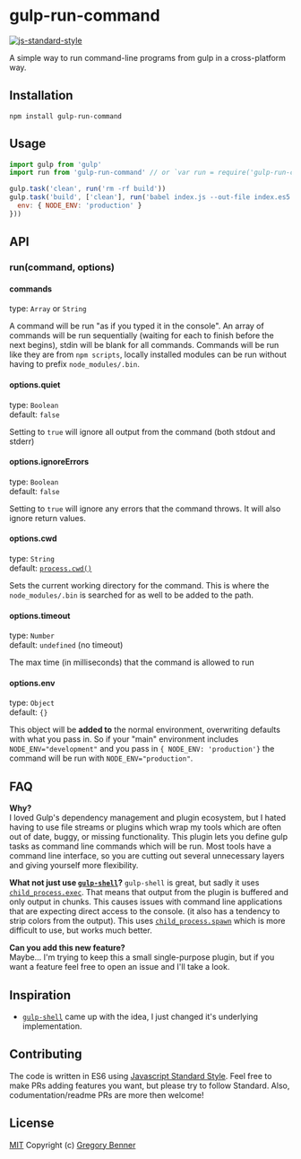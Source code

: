 # gulp-run-command

[![js-standard-style](https://img.shields.io/badge/code%20style-standard-brightgreen.svg)](http://standardjs.com/)

A simple way to run command-line programs from gulp in a cross-platform way.

## Installation

`npm install gulp-run-command`

## Usage
```js
import gulp from 'gulp'
import run from 'gulp-run-command' // or `var run = require('gulp-run-command').default` for ES5

gulp.task('clean', run('rm -rf build'))
gulp.task('build', ['clean'], run('babel index.js --out-file index.es5.js', {
  env: { NODE_ENV: 'production' }
}))

```

## API

### run(command, options)

#### commands

type: `Array` or `String`

A command will be run "as if you typed it in the console". An array of commands will be run sequentially (waiting for each to finish before the next begins), stdin will be blank for all commands. Commands will be run like they are from `npm scripts`, locally installed modules can be run without having to prefix `node_modules/.bin`.

#### options.quiet

type: `Boolean`  
default: `false`

Setting to `true` will ignore all output from the command (both stdout and stderr)

#### options.ignoreErrors

type: `Boolean`  
default: `false`

Setting to `true` will ignore any errors that the command throws. It will also ignore return values.

#### options.cwd

type: `String`  
default: [`process.cwd()`](http://nodejs.org/api/process.html#process_process_cwd)

Sets the current working directory for the command. This is where the `node_modules/.bin` is searched for as well to be added to the path.

#### options.timeout

type: `Number`  
default: `undefined` (no timeout)

The max time (in milliseconds) that the command is allowed to run

#### options.env

type: `Object`  
default: `{}`

This object will be **added to** the normal environment, overwriting defaults with what you pass in. So if your "main" environment includes `NODE_ENV="development"` and you pass in `{ NODE_ENV: 'production'}` the command will be run with `NODE_ENV="production"`.


## FAQ

**Why?**  
I loved Gulp's dependency management and plugin ecosystem, but I hated having to use file streams or plugins which wrap my tools which are often out of date, buggy, or missing functionality. This plugin lets you define gulp tasks as command line commands which will be run. Most tools have a command line interface, so you are cutting out several unnecessary layers and giving yourself more flexibility.

**What not just use [`gulp-shell`](https://github.com/sun-zheng-an/gulp-shell)?**
`gulp-shell` is great, but sadly it uses [`child_process.exec`](https://nodejs.org/api/child_process.html#child_process_child_process_exec_command_options_callback). That means that output from the plugin is buffered and only output in chunks. This causes issues with command line applications that are expecting direct access to the console. (it also has a tendency to strip colors from the output). This uses [`child_process.spawn`](https://nodejs.org/api/child_process.html#child_process_child_process_spawn_command_args_options) which is more difficult to use, but works much better.

**Can you add this new feature?**  
Maybe... I'm trying to keep this a small single-purpose plugin, but if you want a feature feel free to open an issue and I'll take a look.

## Inspiration

* [`gulp-shell`](https://github.com/sun-zheng-an/gulp-shell) came up with the idea, I just changed it's underlying implementation.

## Contributing

The code is written in ES6 using [Javascript Standard Style](https://github.com/feross/standard). Feel free to make PRs adding features you want, but please try to follow Standard. Also, codumentation/readme PRs are more then welcome!

## License

[MIT](LICENSE.md) Copyright (c) [Gregory Benner](https://github.com/Klathmon)
